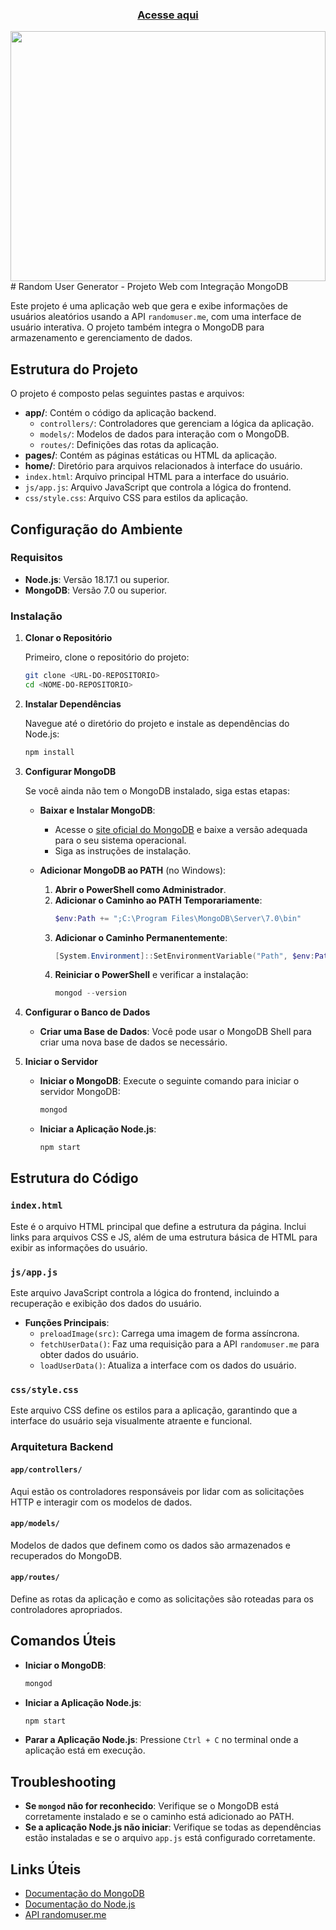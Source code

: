  ### <div align="center"> [Acesse aqui](https://catalogo-pokedex.netlify.app/)

<img src="./pokedex.JPG" align="center" height="400em" width="100%">
# Random User Generator - Projeto Web com Integração MongoDB

Este projeto é uma aplicação web que gera e exibe informações de usuários aleatórios usando a API `randomuser.me`, com uma interface de usuário interativa. O projeto também integra o MongoDB para armazenamento e gerenciamento de dados. 

## Estrutura do Projeto

O projeto é composto pelas seguintes pastas e arquivos:

- **app/**: Contém o código da aplicação backend.
  - `controllers/`: Controladores que gerenciam a lógica da aplicação.
  - `models/`: Modelos de dados para interação com o MongoDB.
  - `routes/`: Definições das rotas da aplicação.
- **pages/**: Contém as páginas estáticas ou HTML da aplicação.
- **home/**: Diretório para arquivos relacionados à interface do usuário.
- `index.html`: Arquivo principal HTML para a interface do usuário.
- `js/app.js`: Arquivo JavaScript que controla a lógica do frontend.
- `css/style.css`: Arquivo CSS para estilos da aplicação.

## Configuração do Ambiente

### Requisitos

- **Node.js**: Versão 18.17.1 ou superior.
- **MongoDB**: Versão 7.0 ou superior.

### Instalação

1. **Clonar o Repositório**

   Primeiro, clone o repositório do projeto:
   ```sh
   git clone <URL-DO-REPOSITORIO>
   cd <NOME-DO-REPOSITORIO>
   ```

2. **Instalar Dependências**

   Navegue até o diretório do projeto e instale as dependências do Node.js:
   ```sh
   npm install
   ```

3. **Configurar MongoDB**

   Se você ainda não tem o MongoDB instalado, siga estas etapas:

   - **Baixar e Instalar MongoDB**:
     - Acesse o [site oficial do MongoDB](https://www.mongodb.com/try/download/community) e baixe a versão adequada para o seu sistema operacional.
     - Siga as instruções de instalação.

   - **Adicionar MongoDB ao PATH** (no Windows):
     1. **Abrir o PowerShell como Administrador**.
     2. **Adicionar o Caminho ao PATH Temporariamente**:
        ```powershell
        $env:Path += ";C:\Program Files\MongoDB\Server\7.0\bin"
        ```
     3. **Adicionar o Caminho Permanentemente**:
        ```powershell
        [System.Environment]::SetEnvironmentVariable("Path", $env:Path + ";C:\Program Files\MongoDB\Server\7.0\bin", [System.EnvironmentVariableTarget]::Machine)
        ```
     4. **Reiniciar o PowerShell** e verificar a instalação:
        ```powershell
        mongod --version
        ```

4. **Configurar o Banco de Dados**

   - **Criar uma Base de Dados**: Você pode usar o MongoDB Shell para criar uma nova base de dados se necessário.

5. **Iniciar o Servidor**

   - **Iniciar o MongoDB**: Execute o seguinte comando para iniciar o servidor MongoDB:
     ```sh
     mongod
     ```
   - **Iniciar a Aplicação Node.js**:
     ```sh
     npm start
     ```

## Estrutura do Código

### `index.html`

Este é o arquivo HTML principal que define a estrutura da página. Inclui links para arquivos CSS e JS, além de uma estrutura básica de HTML para exibir as informações do usuário.

### `js/app.js`

Este arquivo JavaScript controla a lógica do frontend, incluindo a recuperação e exibição dos dados do usuário.

- **Funções Principais**:
  - `preloadImage(src)`: Carrega uma imagem de forma assíncrona.
  - `fetchUserData()`: Faz uma requisição para a API `randomuser.me` para obter dados do usuário.
  - `loadUserData()`: Atualiza a interface com os dados do usuário.

### `css/style.css`

Este arquivo CSS define os estilos para a aplicação, garantindo que a interface do usuário seja visualmente atraente e funcional.

### Arquitetura Backend

#### `app/controllers/`

Aqui estão os controladores responsáveis por lidar com as solicitações HTTP e interagir com os modelos de dados.

#### `app/models/`

Modelos de dados que definem como os dados são armazenados e recuperados do MongoDB.

#### `app/routes/`

Define as rotas da aplicação e como as solicitações são roteadas para os controladores apropriados.

## Comandos Úteis

- **Iniciar o MongoDB**:
  ```sh
  mongod
  ```

- **Iniciar a Aplicação Node.js**:
  ```sh
  npm start
  ```

- **Parar a Aplicação Node.js**:
  Pressione `Ctrl + C` no terminal onde a aplicação está em execução.

## Troubleshooting

- **Se `mongod` não for reconhecido**: Verifique se o MongoDB está corretamente instalado e se o caminho está adicionado ao PATH.
- **Se a aplicação Node.js não iniciar**: Verifique se todas as dependências estão instaladas e se o arquivo `app.js` está configurado corretamente.

## Links Úteis

- [Documentação do MongoDB](https://www.mongodb.com/docs/)
- [Documentação do Node.js](https://nodejs.org/en/docs/)
- [API randomuser.me](https://randomuser.me/)
